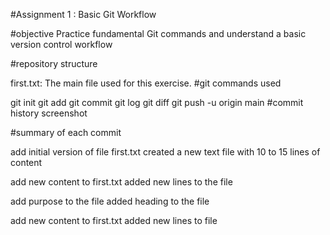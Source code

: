 #Assignment 1 : Basic Git Workflow

#objective Practice fundamental Git commands and understand a basic version control workflow

#repository structure

first.txt: The main file used for this exercise.
#git commands used

git init
git add
git commit
git log
git diff
git push -u origin main
#commit history screenshot

#summary of each commit

add initial version of file first.txt created a new text file with 10 to 15 lines of content

add new content to first.txt added new lines to the file

add purpose to the file added heading to the file

add new content to first.txt added new lines to file
